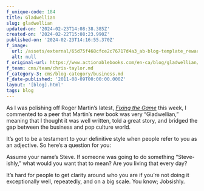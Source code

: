 ```yaml
---
f_unique-code: 184
title: Gladwellian
slug: gladwellian
updated-on: '2024-02-23T14:08:38.385Z'
created-on: '2024-02-22T15:08:23.990Z'
published-on: '2024-02-23T14:16:55.370Z'
f_image:
  url: /assets/external/65d75f468cfce2c76717d4a3_ab-blog-template_reward.jpeg
  alt: null
f_original-url: https://www.actionablebooks.com/en-ca/blog/gladwellian/
f_team: cms/team/chris-taylor.md
f_category-3: cms/blog-category/business.md
f_date-published: '2011-08-09T00:00:00.000Z'
layout: '[blog].html'
tags: blog
---
```


As I was polishing off Roger Martin’s latest, [_Fixing the Game_](http://actionablebooks.com/summaries/fixing-the-game/) this week, I commented to a peer that Martin’s new book was very “Gladwellian,” meaning that I thought it was well written, told a great story, and bridged the gap between the business and pop culture world.

It’s got to be a testament to your definitive style when people refer to you as an adjective. So here’s a question for you:

Assume your name’s Steve. If someone was going to do something “Steve-ishly,” what would you want that to mean? Are you living that every day?

It’s hard for people to get clarity around who you are if you’re not doing it exceptionally well, repeatedly, and on a big scale. You know; Jobsishly.
